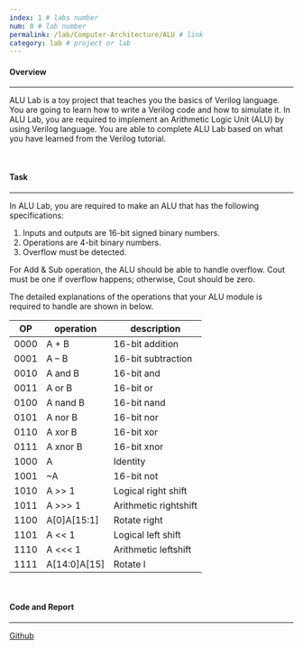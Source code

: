 ```yaml
---
index: 1 # labs number
num: 0 # lab number
permalink: /lab/Computer-Architecture/ALU # link
category: lab # project or lab
---
```


#### **Overview**

---

ALU Lab is a toy project that teaches you the basics of Verilog language. You are going to learn how to write a Verilog code and how to simulate it. In ALU Lab, you are required to implement an Arithmetic Logic Unit (ALU) by using Verilog language. You are able to complete ALU Lab based on what you have learned from the Verilog tutorial.

<br>

#### **Task**

---

In ALU Lab, you are required to make an ALU that has the following specifications:

1. Inputs and outputs are 16-bit signed binary numbers.
2. Operations are 4-bit binary numbers.
3. Overflow must be detected.

For Add & Sub operation, the ALU should be able to handle overflow. Cout must be one if overflow happens; otherwise, Cout should be zero.

The detailed explanations of the operations that your ALU module is required to handle are shown in below.

| OP   | operation    | description           |
| ---- | ------------ | --------------------- |
| 0000 | A + B        | 16-bit addition       |
| 0001 | A – B        | 16-bit subtraction    |
| 0010 | A and B      | 16-bit and            |
| 0011 | A or B       | 16-bit or             |
| 0100 | A nand B     | 16-bit nand           |
| 0101 | A nor B      | 16-bit nor            |
| 0110 | A xor B      | 16-bit xor            |
| 0111 | A xnor B     | 16-bit xnor           |
| 1000 | A            | Identity              |
| 1001 | ~A           | 16-bit not            |
| 1010 | A >> 1       | Logical right shift   |
| 1011 | A >>> 1      | Arithmetic rightshift |
| 1100 | A[0]A[15:1]  | Rotate right          |
| 1101 | A << 1       | Logical left shift    |
| 1110 | A <<< 1      | Arithmetic leftshift  |
| 1111 | A[14:0]A[15] | Rotate l              |

<br>

#### **Code and Report**

---

[Github](https://github.com/Heejinee3/Computer-Architecture/tree/master/ALU)
